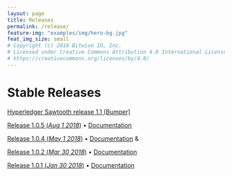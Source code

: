 ```yaml
---
layout: page
title: Releases
permalink: /release/
feature-img: "examples/img/hero-bg.jpg"
feat_img_size: small
# Copyright (c) 2018 Bitwise IO, Inc.
# Licensed under Creative Commons Attribution 4.0 International License
# https://creativecommons.org/licenses/by/4.0/
---
```


# Stable Releases

[Hyperledger Sawtooth release 1.1 (Bumper)][bumper-release-notes]

[bumper-docs]: https://sawtooth.hyperledger.org/docs/core/releases/latest/
[bumper-release-notes]: bumper/

[Release 1.0.5 (_Aug 1 2018_)](https://lists.hyperledger.org/g/sawtooth/message/329)
&bull; [Documentation](/docs/core/releases/1.0.5/)

[Release 1.0.4 (_May 1 2018_)](https://lists.hyperledger.org/g/sawtooth/message/252)
&bull; [Documentation](/docs/core/releases/1.0.4/) &

[Release 1.0.2 (_Mar 30 2018_)](https://lists.hyperledger.org/g/sawtooth/message/225)
&bull; [Documentation](/docs/core/releases/1.0.2/)

[Release 1.0.1 (_Jan 30 2018_)](https://lists.hyperledger.org/g/sawtooth/message/160)
&bull; [Documentation](/docs/core/releases/1.0.1/)
